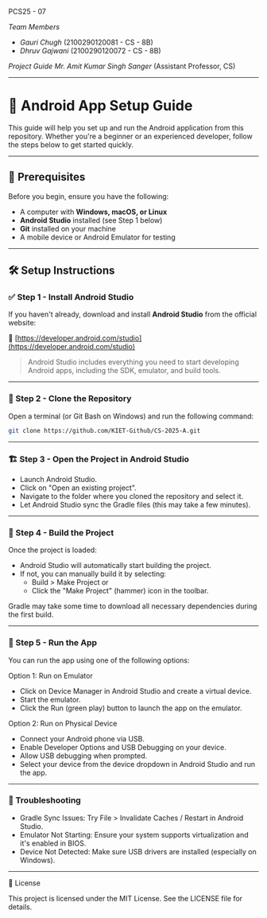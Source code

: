 PCS25 - 07

*Team Members*

* *Gauri Chugh* (2100290120081 - CS - 8B)
* *Dhruv Gajwani* (2100290120072 - CS - 8B)

*Project Guide*
*Mr. Amit Kumar Singh Sanger* (Assistant Professor, CS)

---

# 📱 Android App Setup Guide

This guide will help you set up and run the Android application from this repository. Whether you're a beginner or an experienced developer, follow the steps below to get started quickly.

---

## 🚀 Prerequisites

Before you begin, ensure you have the following:

- A computer with **Windows, macOS, or Linux**
- **Android Studio** installed (see Step 1 below)
- **Git** installed on your machine
- A mobile device or Android Emulator for testing

---

## 🛠️ Setup Instructions

### ✅ Step 1 - Install Android Studio

If you haven't already, download and install **Android Studio** from the official website:

🔗 [https://developer.android.com/studio](https://developer.android.com/studio)

> Android Studio includes everything you need to start developing Android apps, including the SDK, emulator, and build tools.

---

### 📂 Step 2 - Clone the Repository

Open a terminal (or Git Bash on Windows) and run the following command:

```bash
git clone https://github.com/KIET-Github/CS-2025-A.git
```

---

### 🏗️ Step 3 - Open the Project in Android Studio

- Launch Android Studio.
- Click on "Open an existing project".
- Navigate to the folder where you cloned the repository and select it.
- Let Android Studio sync the Gradle files (this may take a few minutes).

---

### 🔧 Step 4 - Build the Project
Once the project is loaded:
- Android Studio will automatically start building the project.
- If not, you can manually build it by selecting:
  - Build > Make Project or
  - Click the "Make Project" (hammer) icon in the toolbar.

Gradle may take some time to download all necessary dependencies during the first build.

---

### 📱 Step 5 - Run the App
You can run the app using one of the following options:

Option 1: Run on Emulator
- Click on Device Manager in Android Studio and create a virtual device.
- Start the emulator.
- Click the Run (green play) button to launch the app on the emulator.

Option 2: Run on Physical Device
- Connect your Android phone via USB.
- Enable Developer Options and USB Debugging on your device.
- Allow USB debugging when prompted.
- Select your device from the device dropdown in Android Studio and run the app.

---

### 💬 Troubleshooting

- Gradle Sync Issues: Try File > Invalidate Caches / Restart in Android Studio.
- Emulator Not Starting: Ensure your system supports virtualization and it's enabled in BIOS.
- Device Not Detected: Make sure USB drivers are installed (especially on Windows).

---

📄 License

This project is licensed under the MIT License. See the LICENSE file for details.
